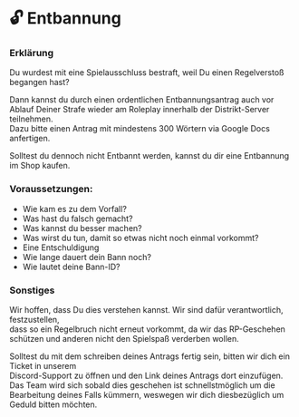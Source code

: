 # 🔓 Entbannung

### Erklärung  <a href="#0-toc-title" id="0-toc-title"></a>

Du wurdest mit eine Spielausschluss bestraft, weil Du einen Regelverstoß begangen hast?

Dann kannst du durch einen ordentlichen Entbannungsantrag auch vor Ablauf Deiner Strafe wieder am Roleplay innerhalb der Distrikt-Server teilnehmen.\
Dazu bitte einen Antrag mit mindestens 300 Wörtern via Google Docs anfertigen.

Solltest du dennoch nicht Entbannt werden, kannst du dir eine Entbannung im Shop kaufen.

### Voraussetzungen:  <a href="#1-toc-title" id="1-toc-title"></a>

* Wie kam es zu dem Vorfall?
* Was hast du falsch gemacht?
* Was kannst du besser machen?
* Was wirst du tun, damit so etwas nicht noch einmal vorkommt?
* Eine Entschuldigung
* Wie lange dauert dein Bann noch?
* Wie lautet deine Bann-ID?

### Sonstiges  <a href="#2-toc-title" id="2-toc-title"></a>

Wir hoffen, dass Du dies verstehen kannst. Wir sind dafür verantwortlich, festzustellen,\
dass so ein Regelbruch nicht erneut vorkommt, da wir das RP-Geschehen\
schützen und anderen nicht den Spielspaß verderben wollen.

Solltest du mit dem schreiben deines Antrags fertig sein, bitten wir dich ein Ticket in unserem\
Discord-Support zu öffnen und den Link deines Antrags dort einzufügen.\
Das Team wird sich sobald dies geschehen ist schnellstmöglich um die Bearbeitung deines Falls kümmern, weswegen wir dich diesbezüglich um Geduld bitten möchten.
